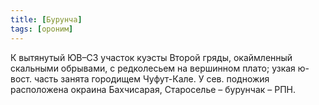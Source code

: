 ```yaml
---
title: [Бурунча]
tags: [ороним]
---
```


К вытянутый ЮВ–СЗ участок куэсты Второй гряды, окаймленный скальными обрывами, с
редколесьем на вершинном плато; узкая ю-вост. часть занята городищем Чуфут-Кале.
У сев. подножия расположена окраина Бахчисарая, Староселье – бурунчак – РПН.
